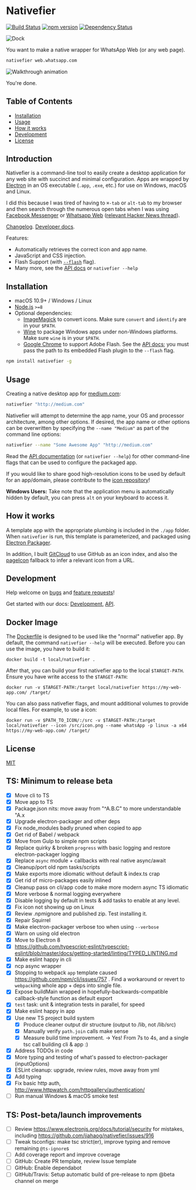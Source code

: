 # Nativefier

[![Build Status](https://travis-ci.org/jiahaog/nativefier.svg?branch=development)](https://travis-ci.org/jiahaog/nativefier)
[![npm version](https://badge.fury.io/js/nativefier.svg)](https://www.npmjs.com/package/nativefier)
[![Dependency Status](https://david-dm.org/jiahaog/nativefier.svg)](https://david-dm.org/jiahaog/nativefier)

![Dock](dock.png)

You want to make a native wrapper for WhatsApp Web (or any web page).

```bash
nativefier web.whatsapp.com
```

![Walkthrough animation](walkthrough.gif)

You're done.

## Table of Contents

  - [Installation](#installation)
  - [Usage](#usage)
  - [How it works](#how-it-works)
  - [Development](docs/development.md)
  - [License](#license)

## Introduction

Nativefier is a command-line tool to easily create a desktop application for any web site with succinct and minimal configuration. Apps are wrapped by [Electron](https://www.electronjs.org/) in an OS executable (`.app`, `.exe`, etc.) for use on Windows, macOS and Linux.

I did this because I was tired of having to `⌘-tab` or `alt-tab` to my browser and then search through the numerous open tabs when I was using [Facebook Messenger](https://messenger.com) or [Whatsapp Web](https://web.whatsapp.com) ([relevant Hacker News thread](https://news.ycombinator.com/item?id=10930718)).

[Changelog](https://github.com/jiahaog/nativefier/blob/master/CHANGELOG.md). [Developer docs](https://github.com/jiahaog/nativefier/blob/master/docs/development.md).

Features:

- Automatically retrieves the correct icon and app name.
- JavaScript and CSS injection.
- Flash Support (with [`--flash`](docs/api.md#flash) flag).
- Many more, see the [API docs](docs/api.md) or `nativefier --help`

## Installation

- macOS 10.9+ / Windows / Linux
- [Node.js](https://nodejs.org/) `>=8`
- Optional dependencies:
    - [ImageMagick](http://www.imagemagick.org/) to convert icons. Make sure `convert` and `identify` are in your `$PATH`.
    - [Wine](https://www.winehq.org/) to package Windows apps under non-Windows platforms. Make sure `wine` is in your `$PATH`.
    - [Google Chrome](https://www.google.com/chrome/) to support Adobe Flash. See the [API docs](docs/api.md); you must pass the path to its embedded Flash plugin to the `--flash` flag.

```bash
npm install nativefier -g
```

## Usage

Creating a native desktop app for [medium.com](http://medium.com):

```bash
nativefier "http://medium.com"
```

Nativefier will attempt to determine the app name, your OS and processor architecture, among other options. If desired, the app name or other options can be overwritten by specifying the `--name "Medium"` as part of the command line options:

```bash
nativefier --name "Some Awesome App" "http://medium.com"
```

Read the [API documentation](docs/api.md) (or `nativefier --help`) for other command-line flags that can be used to configure the packaged app.

If you would like to share good high-resolution icons to be used by default for an app/domain, please contribute to the [icon repository](https://github.com/jiahaog/nativefier-icons)!

**Windows Users:** Take note that the application menu is automatically hidden by default, you can press `alt` on your keyboard to access it.

## How it works

A template app with the appropriate plumbing is included in the `./app` folder. When `nativefier` is run, this template is parameterized, and packaged using [Electron Packager](https://github.com/electron-userland/electron-packager).

In addition, I built [GitCloud](https://github.com/jiahaog/gitcloud) to use GitHub as an icon index, and also the [pageIcon](https://github.com/jiahaog/page-icon) fallback to infer a relevant icon from a URL.

## Development

Help welcome on [bugs](https://github.com/jiahaog/nativefier/issues?q=is%3Aissue+label%3Abug) and [feature requests](https://github.com/jiahaog/nativefier/issues?q=is%3Aissue+label%3A%22feature+request%22)!

Get started with our docs: [Development](docs/development.md), [API](docs/api.md).

## Docker Image

The [Dockerfile](Dockerfile) is designed to be used like the "normal" nativefier app. By default, the command `nativefier --help` will be executed. Before you can use the image, you have to build it:

    docker build -t local/nativefier .
 
After that, you can build your first nativefier app to the local `$TARGET-PATH`. Ensure you have write access to the `$TARGET-PATH`:

    docker run -v $TARGET-PATH:/target local/nativefier https://my-web-app.com/ /target/

You can also pass nativefier flags, and mount additional volumes to provide local files. For example, to use a icon:

    docker run -v $PATH_TO_ICON/:/src -v $TARGET-PATH:/target local/nativefier --icon /src/icon.png --name whatsApp -p linux -a x64 https://my-web-app.com/ /target/

## License

[MIT](LICENSE.md)

## TS: Minimum to release beta

- [x] Move cli to TS
- [x] Move app to TS
- [x] Package.json nits: move away from "^A.B.C" to more understandable "A.x
- [x] Upgrade electron-packager and other deps
- [x] Fix node_modules badly pruned when copied to app
- [x] Get rid of Babel / webpack
- [x] Move from Gulp to simple npm scripts
- [x] Replace quirky & broken `progress` with basic logging and restore electron-packager logging
- [x] Replace `async` module + callbacks with real native async/await
- [x] Cleanup/port old npm tasks/scripts
- [x] Make exports more idiomatic without default & index.ts crap
- [x] Get rid of micro-packages easily inlined
- [x] Cleanup pass on cli/app code to make more modern async TS idiomatic
- [x] More verbose & normal logging everywhere
- [x] Disable logging by default in tests & add tasks to enable at any level.
- [x] Fix icon not showing up on Linux
- [x] Review .npmignore and published zip. Test installing it.
- [x] Repair Squirrel
- [x] Make electron-packager verbose too when using `--verbose`
- [x] Warn on using old electron
- [x] Move to Electron 8
- [x] https://github.com/typescript-eslint/typescript-eslint/blob/master/docs/getting-started/linting/TYPED_LINTING.md
- [x] Make eslint happy in cli
- [x] ncp async wrapper
- [x] Stopping to webpack `app` template caused https://github.com/npm/cli/issues/757 .
      Find a workaround or revert to `webpack`ing whole app + deps into single file.
- [x] Expose buildMain wrapped in hopefully-backwards-compatible callback-style function as default export
- [x] `test` task: unit & integration tests in parallel, for speed
- [x] Make eslint happy in app
- [x] Use new TS project build system
    - [x] Produce cleaner output dir structure (output to /lib, not /lib/src)
    - [x] Manually verify `path.join` calls make sense
    - [x] Measure build time improvement. → Yes! From 7s to 4s, and a single tsc call building cli & app :)
- [x] Address TODOs in code
- [x] More typing and testing of what's passed to electron-packager (inputOptions)
- [x] ESLint cleanup: upgrade, review rules, move away from yml
- [x] Add typing
- [x] Fix basic http auth, http://www.httpwatch.com/httpgallery/authentication/
- [ ] Run manual Windows & macOS smoke test

## TS: Post-beta/launch improvements

- [ ] Review https://www.electronjs.org/docs/tutorial/security for mistakes, including https://github.com/jiahaog/nativefier/issues/916
- [ ] Tweak tsconfigs: make tsc strict(er), improve typing and remove remaining `@ts-ignore`s
- [ ] Add coverage report and improve coverage
- [ ] GitHub: Create PR template, review Issue template
- [ ] GitHub: Enable dependabot
- [ ] GitHub/Travis: Setup automatic build of pre-release to npm @beta channel on merge
